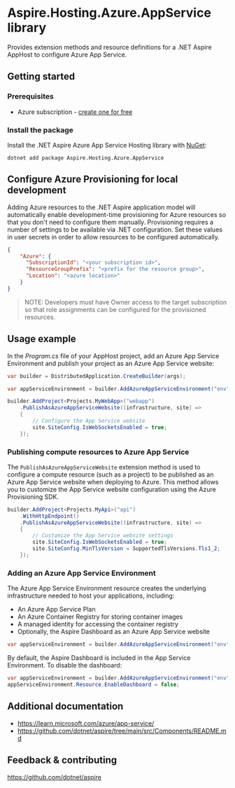 # Aspire.Hosting.Azure.AppService library

Provides extension methods and resource definitions for a .NET Aspire AppHost to configure Azure App Service.

## Getting started

### Prerequisites

- Azure subscription - [create one for free](https://azure.microsoft.com/free/)

### Install the package

Install the .NET Aspire Azure App Service Hosting library with [NuGet](https://www.nuget.org):

```dotnetcli
dotnet add package Aspire.Hosting.Azure.AppService
```

## Configure Azure Provisioning for local development

Adding Azure resources to the .NET Aspire application model will automatically enable development-time provisioning
for Azure resources so that you don't need to configure them manually. Provisioning requires a number of settings
to be available via .NET configuration. Set these values in user secrets in order to allow resources to be configured
automatically.

```json
{
    "Azure": {
      "SubscriptionId": "<your subscription id>",
      "ResourceGroupPrefix": "<prefix for the resource group>",
      "Location": "<azure location>"
    }
}
```

> NOTE: Developers must have Owner access to the target subscription so that role assignments
> can be configured for the provisioned resources.

## Usage example

In the _Program.cs_ file of your AppHost project, add an Azure App Service Environment and publish your project as an Azure App Service website:

```csharp
var builder = DistributedApplication.CreateBuilder(args);

var appServiceEnvironment = builder.AddAzureAppServiceEnvironment("env");

builder.AddProject<Projects.MyWebApp>("webapp")
    .PublishAsAzureAppServiceWebsite((infrastructure, site) =>
    {
        // Configure the App Service website
        site.SiteConfig.IsWebSocketsEnabled = true;
    });
```

### Publishing compute resources to Azure App Service

The `PublishAsAzureAppServiceWebsite` extension method is used to configure a compute resource (such as a project) to be published as an Azure App Service website when deploying to Azure. This method allows you to customize the App Service website configuration using the Azure Provisioning SDK.

```csharp
builder.AddProject<Projects.MyApi>("api")
    .WithHttpEndpoint()
    .PublishAsAzureAppServiceWebsite((infrastructure, site) =>
    {
        // Customize the App Service website settings
        site.SiteConfig.IsWebSocketsEnabled = true;
        site.SiteConfig.MinTlsVersion = SupportedTlsVersions.Tls1_2;
    });
```

### Adding an Azure App Service Environment

The Azure App Service Environment resource creates the underlying infrastructure needed to host your applications, including:

- An Azure App Service Plan
- An Azure Container Registry for storing container images
- A managed identity for accessing the container registry
- Optionally, the Aspire Dashboard as an Azure App Service website

```csharp
var appServiceEnvironment = builder.AddAzureAppServiceEnvironment("env");
```

By default, the Aspire Dashboard is included in the App Service Environment. To disable the dashboard:

```csharp
var appServiceEnvironment = builder.AddAzureAppServiceEnvironment("env");
appServiceEnvironment.Resource.EnableDashboard = false;
```

## Additional documentation

* https://learn.microsoft.com/azure/app-service/
* https://github.com/dotnet/aspire/tree/main/src/Components/README.md

## Feedback & contributing

https://github.com/dotnet/aspire
